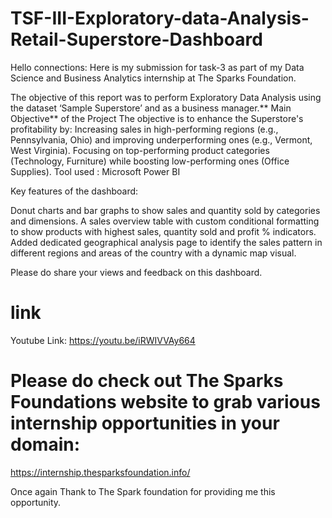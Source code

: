 # TSF-III-Exploratory-data-Analysis-Retail-Superstore-Dashboard
Hello connections:
Here is my submission for task-3 as part of my Data Science and Business
Analytics internship at The Sparks Foundation.

The objective of this report was to perform Exploratory Data Analysis using the dataset ‘Sample Superstore’ and as a business manager.**
Main Objective** of the Project The objective is to enhance the Superstore's profitability by:  Increasing sales in high-performing regions (e.g., Pennsylvania, Ohio) and improving underperforming ones (e.g., Vermont, West Virginia). Focusing on top-performing product categories (Technology, Furniture) while boosting low-performing ones (Office Supplies).
Tool used : Microsoft Power BI
 
Key features of the dashboard:
 
Donut charts and bar graphs to show sales and quantity sold by categories and dimensions.
A sales overview table with custom conditional formatting to show products with highest sales, quantity sold and profit % indicators.
Added dedicated geographical analysis page to identify the sales pattern in different regions and areas of the country with a dynamic map visual.

Please do share your views and feedback on this dashboard.



# link 
Youtube Link: https://youtu.be/iRWIVVAy664

# Please do check out The Sparks Foundations website to grab various internship opportunities in your domain: 
https://internship.thesparksfoundation.info/


Once again Thank to The Spark foundation for providing me this opportunity.
